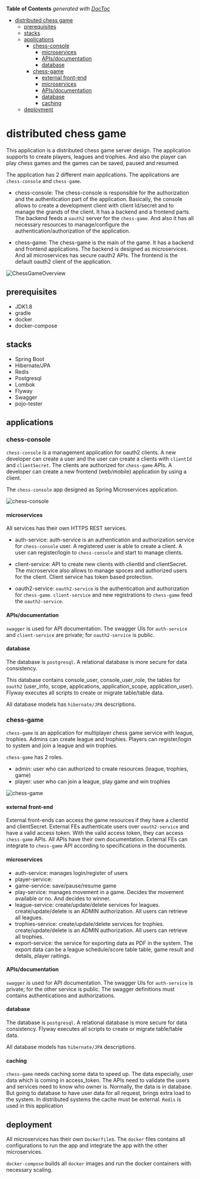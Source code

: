 <!-- START doctoc generated TOC please keep comment here to allow auto update -->
<!-- DON'T EDIT THIS SECTION, INSTEAD RE-RUN doctoc TO UPDATE -->
**Table of Contents**  *generated with [DocToc](https://github.com/thlorenz/doctoc)*

- [distributed chess game](#distributed-chess-game)
  - [prerequisites](#prerequisites)
  - [stacks](#stacks)
  - [applications](#applications)
    - [chess-console](#chess-console)
      - [microservices](#microservices)
      - [APIs/documentation](#apisdocumentation)
      - [database](#database)
    - [chess-game](#chess-game)
      - [external front-end](#external-front-end)
      - [microservices](#microservices-1)
      - [APIs/documentation](#apisdocumentation-1)
      - [database](#database-1)
      - [caching](#caching)
  - [deployment](#deployment)

<!-- END doctoc generated TOC please keep comment here to allow auto update -->

# distributed chess game

This application is a distributed chess game server design. The application supports to create players, leagues and trophies. And also the player can play chess games and the games can be saved, paused and resumed.

The application has 2 different main applications. The applications are `chess-console` and `chess-game`.
- chess-console: The chess-console is responsible for the authorization and the authentication part of the application. Basically, the console allows to create a development client with client Id/secret and to manage the grands of the client. It has a backend and a frontend parts. The backend feeds a `oauth2` server for the `chess-game`. And also it has all necessary resources to manage/configure the authentication/authorization of the application. 

- chess-game: The chess-game is the main of the game. It has a backend and frontend applications. The backend is designed as microservices. And all microservices has secure oauth2 APIs. The frontend is the default oauth2 client of the application.
 
 
![ChessGameOverview](doc/ChessGameOverview.png)


## prerequisites
- JDK1.8
- gradle
- docker
- docker-compose

## stacks
- Spring Boot
- Hibernate/JPA
- Redis
- Postgresql
- Lombok
- Flyway
- Swagger
- pojo-tester
 
 
## applications

### chess-console

`chess-console` is a management application for oauth2 clients. A new developer can create a user and the user can create a clients with `clientId` and `clientSecret`. 
The clients are authorized for `chess-game` APIs. A developer can create a new frontend (web/mobile) application by using a client. 

The `chess-console` app designed as Spring Microservices application.

![chess-console](doc/chess-console.png)

#### microservices

 All services has their own HTTPS REST services. 

- auth-service: auth-service is an authentication and authorization service for `chess-console` user. A registered user is able to create a client. A user can register/login to `chess-console` and start to manage clients.

- client-service: API to create new clients with clientId and clientSecret. The microservice also allows to manage spoces and authorized users for the client. Client service has token based protection.

- oauth2-service: `oauth2-service` is the authentication and authorization for `chess-game`. `client-service` and new registrations to `chess-game` feed the `oauth2-service`.

#### APIs/documentation

`swagger` is used for API documentation. The swagger UIs for `auth-service` and `client-service` are private; for `oauth2-service` is public.

#### database
The database is `postgresql`. A relational database is more secure for data consistency.

This database contains console_user, console_user_role, the tables for `oauth2` (user_info, scope, applications, application_scope, application_user).
Flyway executes all scripts to create or migrate table/table data.

All database models has `hibernate/JPA` descriptions. 
 
### chess-game

`chess-game` is an application for multiplayer chess game service with league, trophies. Admins can create league and trophies. Players can register/login to system and join a league and win trophies.

`chess-game` has 2 roles.
- admin: user who can authorized to create resources (league, trophies, game) 
- player: user who can join a league, play game and win trophies 

![chess-game](doc/chess-game.png)


#### external front-end
External front-ends can access the game resources if they have a clientId and clientSecret. External FEs authenticate users over `oauth2-service` and have a valid access token. 
With the valid access token, they can access `chess-game` APIs. All APIs have their own documentation. External FEs can integrate to `chess-game` API according to specifications in the documents.

#### microservices
- auth-service: manages login/register of users
- player-service: 
- game-service: save/pause/resume game
- play-service:  manages movement in a game. Decides the movement available or no. And decides to winner. 
- league-service: create/update/delete services for leagues. create/update/delete is an ADMIN authorization. All users can retrieve all leagues.
- trophies-service: create/update/delete services for trophies. create/update/delete is an ADMIN authorization. All users can retrieve all trophies.
- export-service: the service for exporting data as PDF in the system. The export data can be a league schedule/score table table, game result and details, player raitings.
 
#### APIs/documentation

`swagger` is used for API documentation. The swagger UIs for `auth-service`  is private; for the other service is public. The swagger definitions must contains authentications and authorizations.

#### database

The database is `postgresql`. A relational database is more secure for data consistency.
Flyway executes all scripts to create or migrate table/table data.

All database models has `hibernate/JPA` descriptions. 

#### caching

`chess-game` needs caching some data to speed up. The data especially, user data which is coming in access_token. The APIs need to validate the users and services need to know who owner is. 
Normally, the data is in database. But going to database to have user data for all request, brings extra load to the system. In distributed systems the cache must be external. 
`Redis` is used in this application

## deployment

All microservices has their own `Dockerfile`s. The `docker` files contains all configurations to run the app and integrate the app with the other microservices. 

`docker-compose` builds all `docker` images and run the docker containers with necessary scaling.